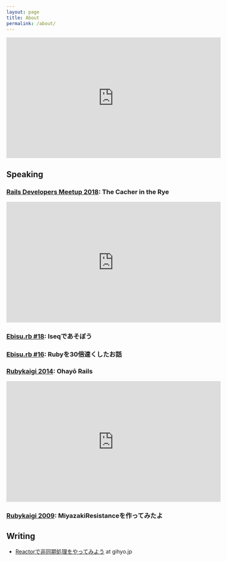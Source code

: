 ```yaml
---
layout: page
title: About
permalink: /about/
---
```


<iframe width="560" height="315" src="https://www.youtube.com/embed/uxOzLM4V_RE" frameborder="0" allow="accelerometer; autoplay; clipboard-write; encrypted-media; gyroscope; picture-in-picture" allowfullscreen></iframe>

## Speaking
### [Rails Developers Meetup 2018](https://techplay.jp/event/702297): The Cacher in the Rye
<iframe width="560" height="315" src="https://www.youtube.com/embed/12i-3C6HdmA" frameborder="0" allow="accelerometer; autoplay; clipboard-write; encrypted-media; gyroscope; picture-in-picture" allowfullscreen></iframe>
<div style="width: 70%"><script async class="speakerdeck-embed" data-id="2fb84c0d3bd54cb4bc1b9aa92578390b" data-ratio="1.33333333333333" src="//speakerdeck.com/assets/embed.js"></script></div>

### [Ebisu.rb #18](https://ebisurb.connpass.com/event/100874/): Iseqであそぼう
<div style="width: 70%"><script async class="speakerdeck-embed" data-id="b237c4ab53f245c895d640d740594973" data-ratio="1.77777777777778" src="//speakerdeck.com/assets/embed.js"></script></div>


### [Ebisu.rb #16](https://ebisurb.connpass.com/event/77014/): Rubyを30倍速くしたお話
<div style="width: 70%"><script async class="speakerdeck-embed" data-id="c9422b6426d9492f8002450cea84144f" data-ratio="1.77777777777778" src="//speakerdeck.com/assets/embed.js"></script></div>


### [Rubykaigi 2014](http://rubykaigi.org/2014/ohayo/): Ohayō Rails
<iframe width="560" height="315" src="https://www.youtube.com/embed/opcZ4cHq-gg" frameborder="0" allow="accelerometer; autoplay; clipboard-write; encrypted-media; gyroscope; picture-in-picture" allowfullscreen></iframe>


### [Rubykaigi 2009](http://rubykaigi.org/2009/ja/talks/17H14/): MiyazakiResistanceを作ってみたよ
<script type="application/javascript" src="https://embed.nicovideo.jp/watch/sm8242850/script?w=640&h=360"></script>
<div style="width: 70%"><script async class="speakerdeck-embed" data-id="25c11b20ac280130ade32687b95edc74" data-ratio="1.33507170795306" src="//speakerdeck.com/assets/embed.js"></script></div>


## Writing
* [Reactorで非同期処理をやってみよう](https://gihyo.jp/dev/serial/01/ruby/0030) at gihyo.jp
